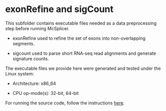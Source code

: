 exonRefine and sigCount
=======================

This subfolder contains executable files needed as a data preprocessing step before running McSplicer. 

* exonRefine used to refine the set of exons into non-overlapping segments.

* sigcount used to parse short RNA-seq read alignments and generate signature counts.

The executable files we provide here were generated and tested under the Linux system:
  
* Architecture:        x86_64
  
* CPU op-mode(s):      32-bit, 64-bit

For running the source code, follow the instructions [here](https://github.com/canzarlab/sigcount).







